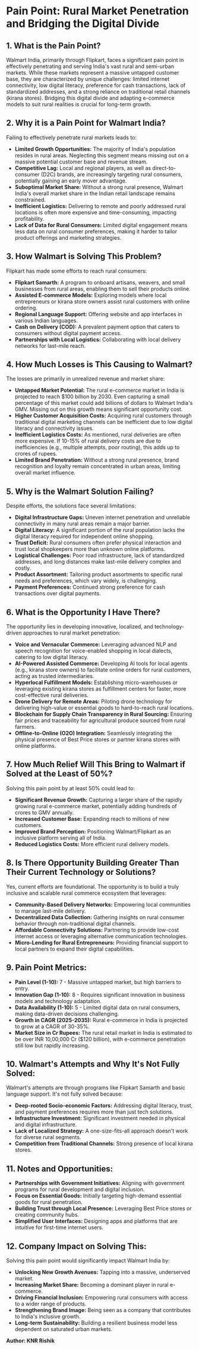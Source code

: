 # Pain Point: Rural Market Penetration and Bridging the Digital Divide

## 1. What is the Pain Point?
Walmart India, primarily through Flipkart, faces a significant pain point in effectively penetrating and serving India's vast rural and semi-urban markets. While these markets represent a massive untapped customer base, they are characterized by unique challenges: limited internet connectivity, low digital literacy, preference for cash transactions, lack of standardized addresses, and a strong reliance on traditional retail channels (kirana stores). Bridging this digital divide and adapting e-commerce models to suit rural realities is crucial for long-term growth.

## 2. Why it is a Pain Point for Walmart India?
Failing to effectively penetrate rural markets leads to:
*   **Limited Growth Opportunities:** The majority of India's population resides in rural areas. Neglecting this segment means missing out on a massive potential customer base and revenue stream.
*   **Competitive Lag:** Local and regional players, as well as direct-to-consumer (D2C) brands, are increasingly targeting rural consumers, potentially gaining an early mover advantage.
*   **Suboptimal Market Share:** Without a strong rural presence, Walmart India's overall market share in the Indian retail landscape remains constrained.
*   **Inefficient Logistics:** Delivering to remote and poorly addressed rural locations is often more expensive and time-consuming, impacting profitability.
*   **Lack of Data for Rural Consumers:** Limited digital engagement means less data on rural consumer preferences, making it harder to tailor product offerings and marketing strategies.

## 3. How Walmart is Solving This Problem?
Flipkart has made some efforts to reach rural consumers:
*   **Flipkart Samarth:** A program to onboard artisans, weavers, and small businesses from rural areas, enabling them to sell their products online.
*   **Assisted E-commerce Models:** Exploring models where local entrepreneurs or kirana store owners assist rural customers with online ordering.
*   **Regional Language Support:** Offering website and app interfaces in various Indian languages.
*   **Cash on Delivery (COD):** A prevalent payment option that caters to consumers without digital payment access.
*   **Partnerships with Local Logistics:** Collaborating with local delivery networks for last-mile reach.

## 4. How Much Losses is This Causing to Walmart?
The losses are primarily in unrealized revenue and market share:
*   **Untapped Market Potential:** The rural e-commerce market in India is projected to reach $100 billion by 2030. Even capturing a small percentage of this market could add billions of dollars to Walmart India's GMV. Missing out on this growth means significant opportunity cost.
*   **Higher Customer Acquisition Costs:** Acquiring rural customers through traditional digital marketing channels can be inefficient due to low digital literacy and connectivity issues.
*   **Inefficient Logistics Costs:** As mentioned, rural deliveries are often more expensive. If 10-15% of rural delivery costs are due to inefficiencies (e.g., multiple attempts, poor routing), this adds up to crores of rupees.
*   **Limited Brand Penetration:** Without a strong rural presence, brand recognition and loyalty remain concentrated in urban areas, limiting overall market influence.

## 5. Why is the Walmart Solution Failing?
Despite efforts, the solutions face several limitations:
*   **Digital Infrastructure Gaps:** Uneven internet penetration and unreliable connectivity in many rural areas remain a major barrier.
*   **Digital Literacy:** A significant portion of the rural population lacks the digital literacy required for independent online shopping.
*   **Trust Deficit:** Rural consumers often prefer physical interaction and trust local shopkeepers more than unknown online platforms.
*   **Logistical Challenges:** Poor road infrastructure, lack of standardized addresses, and long distances make last-mile delivery complex and costly.
*   **Product Assortment:** Tailoring product assortments to specific rural needs and preferences, which vary widely, is challenging.
*   **Payment Preferences:** Continued strong preference for cash transactions over digital payments.

## 6. What is the Opportunity I Have There?
The opportunity lies in developing innovative, localized, and technology-driven approaches to rural market penetration:
*   **Voice and Vernacular Commerce:** Leveraging advanced NLP and speech recognition for voice-enabled shopping in local dialects, catering to low digital literacy.
*   **AI-Powered Assisted Commerce:** Developing AI tools for local agents (e.g., kirana store owners) to facilitate online orders for rural customers, acting as trusted intermediaries.
*   **Hyperlocal Fulfillment Models:** Establishing micro-warehouses or leveraging existing kirana stores as fulfillment centers for faster, more cost-effective rural deliveries.
*   **Drone Delivery for Remote Areas:** Piloting drone technology for delivering high-value or essential goods to hard-to-reach rural locations.
*   **Blockchain for Supply Chain Transparency in Rural Sourcing:** Ensuring fair prices and traceability for agricultural produce sourced from rural farmers.
*   **Offline-to-Online (O2O) Integration:** Seamlessly integrating the physical presence of Best Price stores or partner kirana stores with online platforms.

## 7. How Much Relief Will This Bring to Walmart if Solved at the Least of 50%?
Solving this pain point by at least 50% could lead to:
*   **Significant Revenue Growth:** Capturing a larger share of the rapidly growing rural e-commerce market, potentially adding hundreds of crores to GMV annually.
*   **Increased Customer Base:** Expanding reach to millions of new customers.
*   **Improved Brand Perception:** Positioning Walmart/Flipkart as an inclusive platform serving all of India.
*   **Reduced Logistics Costs:** More efficient rural delivery models.

## 8. Is There Opportunity Building Greater Than Their Current Technology or Solutions?
Yes, current efforts are foundational. The opportunity is to build a truly inclusive and scalable rural commerce ecosystem that leverages:
*   **Community-Based Delivery Networks:** Empowering local communities to manage last-mile delivery.
*   **Decentralized Data Collection:** Gathering insights on rural consumer behavior through non-traditional digital channels.
*   **Affordable Connectivity Solutions:** Partnering to provide low-cost internet access or leveraging alternative communication technologies.
*   **Micro-Lending for Rural Entrepreneurs:** Providing financial support to local partners to expand their digital capabilities.

## 9. Pain Point Metrics:
*   **Pain Level (1-10):** 7 - Massive untapped market, but high barriers to entry.
*   **Innovation Gap (1-10):** 8 - Requires significant innovation in business models and technology adaptation.
*   **Data Availability (1-10):** 5 - Limited digital data on rural consumers, making data-driven decisions challenging.
*   **Growth in CAGR (2025-2035):** Rural e-commerce in India is projected to grow at a CAGR of 30-35%.
*   **Market Size in Cr Rupees:** The rural retail market in India is estimated to be over INR 10,00,000 Cr ($120 billion), with e-commerce penetration still low but rapidly increasing.

## 10. Walmart's Attempts and Why It's Not Fully Solved:
Walmart's attempts are through programs like Flipkart Samarth and basic language support. It's not fully solved because:
*   **Deep-rooted Socio-economic Factors:** Addressing digital literacy, trust, and payment preferences requires more than just tech solutions.
*   **Infrastructure Investment:** Significant investment needed in physical and digital infrastructure.
*   **Lack of Localized Strategy:** A one-size-fits-all approach doesn't work for diverse rural segments.
*   **Competition from Traditional Channels:** Strong presence of local kirana stores.

## 11. Notes and Opportunities:
*   **Partnerships with Government Initiatives:** Aligning with government programs for rural development and digital inclusion.
*   **Focus on Essential Goods:** Initially targeting high-demand essential goods for rural penetration.
*   **Building Trust through Local Presence:** Leveraging Best Price stores or creating community hubs.
*   **Simplified User Interfaces:** Designing apps and platforms that are intuitive for first-time internet users.

## 12. Company Impact on Solving This:
Solving this pain point would significantly impact Walmart India by:
*   **Unlocking New Growth Avenues:** Tapping into a massive, underserved market.
*   **Increasing Market Share:** Becoming a dominant player in rural e-commerce.
*   **Driving Financial Inclusion:** Empowering rural consumers with access to a wider range of products.
*   **Strengthening Brand Image:** Being seen as a company that contributes to India's inclusive growth.
*   **Long-term Sustainability:** Building a resilient business model less dependent on saturated urban markets.

**Author: KNR Rishik**

